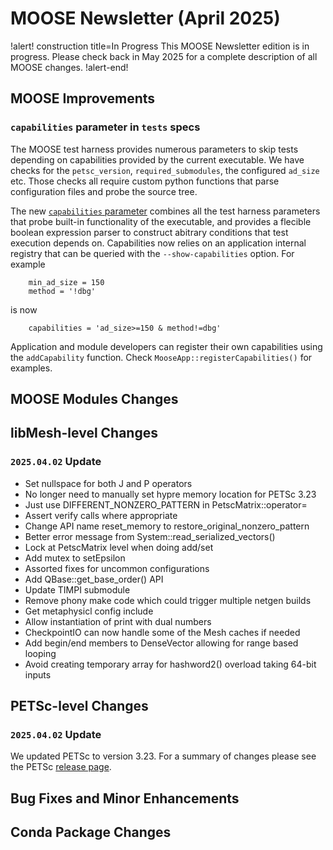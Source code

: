 # MOOSE Newsletter (April 2025)

!alert! construction title=In Progress
This MOOSE Newsletter edition is in progress. Please check back in May 2025
for a complete description of all MOOSE changes.
!alert-end!

## MOOSE Improvements

### `capabilities` parameter in `tests` specs

The MOOSE test harness provides numerous parameters to skip tests depending on capabilities
provided by the current executable. We have checks for the `petsc_version`, `required_submodules`,
the configured `ad_size` etc. Those checks all require custom python functions that parse
configuration files and probe the source tree.

The new [`capabilities` parameter](Capabilities.md) combines all the test harness parameters that probe
built-in functionality of the executable, and provides a flecible boolean expression parser to construct
abitrary conditions that test execution depends on. Capabilities now relies on an application
internal registry that can be queried with the `--show-capabilities` option. For example

```
    min_ad_size = 150
    method = '!dbg'
```

is now

```
    capabilities = 'ad_size>=150 & method!=dbg'
```

Application and module developers can register their own capabilities using the `addCapability` function.
Check `MooseApp::registerCapabilities()` for examples.

## MOOSE Modules Changes

## libMesh-level Changes

### `2025.04.02` Update

- Set nullspace for both J and P operators
- No longer need to manually set hypre memory location for PETSc 3.23
- Just use DIFFERENT_NONZERO_PATTERN in PetscMatrix::operator=
- Assert verify calls where appropriate
- Change API name reset_memory to restore_original_nonzero_pattern
- Better error message from System::read_serialized_vectors()
- Lock at PetscMatrix level when doing add/set
- Add mutex to setEpsilon
- Assorted fixes for uncommon configurations
- Add QBase::get_base_order() API
- Update TIMPI submodule
- Remove phony make code which could trigger multiple netgen builds
- Get metaphysicl config include
- Allow instantiation of print with dual numbers
- CheckpointIO can now handle some of the Mesh caches if needed
- Add begin/end members to DenseVector allowing for range based looping
- Avoid creating temporary array for hashword2() overload taking 64-bit inputs

## PETSc-level Changes

### `2025.04.02` Update

We updated PETSc to version 3.23. For a summary of changes please see the PETSc [release page](https://petsc.org/release/changes/323/).

## Bug Fixes and Minor Enhancements

## Conda Package Changes
